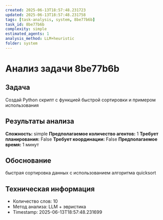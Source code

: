 ```yaml
---
created: 2025-06-13T18:57:48.231723
updated: 2025-06-13T18:57:48.231758
tags: [task-analysis, system, 8be77b6b]
task_id: 8be77b6b
complexity: simple
estimated_agents: 1
analysis_method: LLM+heuristic
folder: system
---
```


# Анализ задачи 8be77b6b

## Задача
Создай Python скрипт с функцией быстрой сортировки и примером использования

## Результаты анализа

**Сложность:** simple
**Предполагаемое количество агентов:** 1
**Требует планирования:** False
**Требует координации:** False
**Предполагаемое время:** 1 минут

## Обоснование
быстрая сортировка данных с использованием алгоритма quicksort

## Техническая информация
- Количество слов: 10
- Метод анализа: LLM + эвристика
- Timestamp: 2025-06-13T18:57:48.231699
